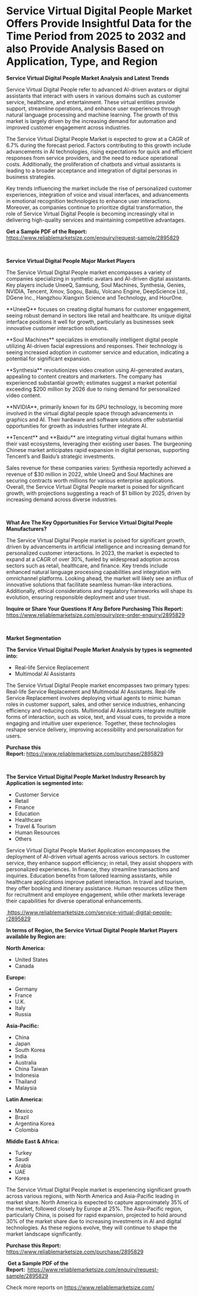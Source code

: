<p><h1>Service Virtual Digital People Market Offers Provide Insightful Data for the Time Period from 2025 to 2032 and also Provide Analysis Based on Application, Type, and Region</h1></p><p><strong>Service Virtual Digital People Market Analysis and Latest Trends</strong></p>
<p><p>Service Virtual Digital People refer to advanced AI-driven avatars or digital assistants that interact with users in various domains such as customer service, healthcare, and entertainment. These virtual entities provide support, streamline operations, and enhance user experiences through natural language processing and machine learning. The growth of this market is largely driven by the increasing demand for automation and improved customer engagement across industries.</p><p>The Service Virtual Digital People Market is expected to grow at a CAGR of 6.7% during the forecast period. Factors contributing to this growth include advancements in AI technologies, rising expectations for quick and efficient responses from service providers, and the need to reduce operational costs. Additionally, the proliferation of chatbots and virtual assistants is leading to a broader acceptance and integration of digital personas in business strategies.</p><p>Key trends influencing the market include the rise of personalized customer experiences, integration of voice and visual interfaces, and advancements in emotional recognition technologies to enhance user interactions. Moreover, as companies continue to prioritize digital transformation, the role of Service Virtual Digital People is becoming increasingly vital in delivering high-quality services and maintaining competitive advantages.</p></p>
<p><strong>Get a Sample PDF of the Report:&nbsp;</strong> <a href="https://www.reliablemarketsize.com/enquiry/request-sample/2895829?utm_campaign=2936&utm_medium=2&utm_source=Github&utm_content=ia&utm_term=15032025&utm_id=service-virtual-digital-people">https://www.reliablemarketsize.com/enquiry/request-sample/2895829</a></p>
<p>&nbsp;</p>
<p><strong>Service Virtual Digital People Major Market Players</strong></p>
<p><p>The Service Virtual Digital People market encompasses a variety of companies specializing in synthetic avatars and AI-driven digital assistants. Key players include UneeQ, Samsung, Soul Machines, Synthesia, Genies, NVIDIA, Tencent, Xmov, Sogou, Baidu, Volcano Engine, DeepScience Ltd., DGene Inc., Hangzhou Xiangxin Science and Technology, and HourOne.</p><p>**UneeQ** focuses on creating digital humans for customer engagement, seeing robust demand in sectors like retail and healthcare. Its unique digital interface positions it well for growth, particularly as businesses seek innovative customer interaction solutions.</p><p>**Soul Machines** specializes in emotionally intelligent digital people utilizing AI-driven facial expressions and responses. Their technology is seeing increased adoption in customer service and education, indicating a potential for significant expansion.</p><p>**Synthesia** revolutionizes video creation using AI-generated avatars, appealing to content creators and marketers. The company has experienced substantial growth; estimates suggest a market potential exceeding $200 million by 2026 due to rising demand for personalized video content.</p><p>**NVIDIA**, primarily known for its GPU technology, is becoming more involved in the virtual digital people space through advancements in graphics and AI. Their hardware and software solutions offer substantial opportunities for growth as industries further integrate AI.</p><p>**Tencent** and **Baidu** are integrating virtual digital humans within their vast ecosystems, leveraging their existing user bases. The burgeoning Chinese market anticipates rapid expansion in digital personas, supporting Tencent’s and Baidu’s strategic investments.</p><p>Sales revenue for these companies varies: Synthesia reportedly achieved a revenue of $30 million in 2022, while UneeQ and Soul Machines are securing contracts worth millions for various enterprise applications. Overall, the Service Virtual Digital People market is poised for significant growth, with projections suggesting a reach of $1 billion by 2025, driven by increasing demand across diverse industries.</p></p>
<p>&nbsp;</p>
<p><strong>What Are The Key Opportunities For Service Virtual Digital People Manufacturers?</strong></p>
<p><p>The Service Virtual Digital People market is poised for significant growth, driven by advancements in artificial intelligence and increasing demand for personalized customer interactions. In 2023, the market is expected to expand at a CAGR of over 30%, fueled by widespread adoption across sectors such as retail, healthcare, and finance. Key trends include enhanced natural language processing capabilities and integration with omnichannel platforms. Looking ahead, the market will likely see an influx of innovative solutions that facilitate seamless human-like interactions. Additionally, ethical considerations and regulatory frameworks will shape its evolution, ensuring responsible deployment and user trust.</p></p>
<p><strong>Inquire or Share Your Questions If Any Before Purchasing This Report:</strong> <a href="https://www.reliablemarketsize.com/enquiry/pre-order-enquiry/2895829?utm_campaign=2936&utm_medium=2&utm_source=Github&utm_content=ia&utm_term=15032025&utm_id=service-virtual-digital-people">https://www.reliablemarketsize.com/enquiry/pre-order-enquiry/2895829</a></p>
<p>&nbsp;</p>
<p><strong>Market Segmentation</strong></p>
<p><strong>The Service Virtual Digital People Market Analysis by types is segmented into:</strong></p>
<p><ul><li>Real-life Service Replacement</li><li>Multimodal AI Assistants</li></ul></p>
<p><p>The Service Virtual Digital People market encompasses two primary types: Real-life Service Replacement and Multimodal AI Assistants. Real-life Service Replacement involves deploying virtual agents to mimic human roles in customer support, sales, and other service industries, enhancing efficiency and reducing costs. Multimodal AI Assistants integrate multiple forms of interaction, such as voice, text, and visual cues, to provide a more engaging and intuitive user experience. Together, these technologies reshape service delivery, improving accessibility and personalization for users.</p></p>
<p><strong>Purchase this Report:&nbsp;</strong><a href="https://www.reliablemarketsize.com/purchase/2895829?utm_campaign=2936&utm_medium=2&utm_source=Github&utm_content=ia&utm_term=15032025&utm_id=service-virtual-digital-people">https://www.reliablemarketsize.com/purchase/2895829</a></p>
<p>&nbsp;</p>
<p><strong>The Service Virtual Digital People Market Industry Research by Application is segmented into:</strong></p>
<p><ul><li>Customer Service</li><li>Retail</li><li>Finance</li><li>Education</li><li>Healthcare</li><li>Travel & Tourism</li><li>Human Resources</li><li>Others</li></ul></p>
<p><p>Service Virtual Digital People Market Application encompasses the deployment of AI-driven virtual agents across various sectors. In customer service, they enhance support efficiency; in retail, they assist shoppers with personalized experiences. In finance, they streamline transactions and inquiries. Education benefits from tailored learning assistants, while healthcare applications improve patient interaction. In travel and tourism, they offer booking and itinerary assistance. Human resources utilize them for recruitment and employee engagement, while other markets leverage their capabilities for diverse operational enhancements.</p></p>
<p><a href="https://www.reliablemarketsize.com/service-virtual-digital-people-r2895829?utm_campaign=2936&utm_medium=2&utm_source=Github&utm_content=ia&utm_term=15032025&utm_id=service-virtual-digital-people">&nbsp;https://www.reliablemarketsize.com/service-virtual-digital-people-r2895829</a></p>
<p><strong>In terms of Region, the Service Virtual Digital People Market Players available by Region are:</strong></p>
<p>
    <p> <strong> North America: </strong>
        <ul>
            <li>United States</li>
            <li>Canada</li>
        </ul>
        </p> 
    <p> <strong> Europe: </strong>
        <ul>
            <li>Germany</li>
            <li>France</li>
            <li>U.K.</li>
            <li>Italy</li>
            <li>Russia</li>
        </ul>
        </p> 
    <p> <strong> Asia-Pacific: </strong>
        <ul>
            <li>China</li>
            <li>Japan</li>
            <li>South Korea</li>
            <li>India</li>
            <li>Australia</li>
            <li>China Taiwan</li>
            <li>Indonesia</li>
            <li>Thailand</li>
            <li>Malaysia</li>
        </ul>
        </p> 
    <p> <strong> Latin America: </strong>
        <ul>
            <li>Mexico</li>
            <li>Brazil</li>
            <li>Argentina Korea</li>
            <li>Colombia</li>
        </ul>
        </p> 
    <p> <strong> Middle East & Africa: </strong>
        <ul>
            <li>Turkey</li>
            <li>Saudi</li>
            <li>Arabia</li>
            <li>UAE</li>
            <li>Korea</li>
        </ul>
    </p>
    </p>
<p><p>The Service Virtual Digital People market is experiencing significant growth across various regions, with North America and Asia-Pacific leading in market share. North America is expected to capture approximately 35% of the market, followed closely by Europe at 25%. The Asia-Pacific region, particularly China, is poised for rapid expansion, projected to hold around 30% of the market share due to increasing investments in AI and digital technologies. As these regions evolve, they will continue to shape the market landscape significantly.</p></p>
<p><strong>Purchase this Report: </strong><a href="https://www.reliablemarketsize.com/purchase/2895829?utm_campaign=2936&utm_medium=2&utm_source=Github&utm_content=ia&utm_term=15032025&utm_id=service-virtual-digital-people">https://www.reliablemarketsize.com/purchase/2895829</a></p>
<p>&nbsp;<strong>Get a Sample PDF of the Report:&nbsp;&nbsp;</strong><a href="https://www.reliablemarketsize.com/enquiry/request-sample/2895829?utm_campaign=2936&utm_medium=2&utm_source=Github&utm_content=ia&utm_term=15032025&utm_id=service-virtual-digital-people">https://www.reliablemarketsize.com/enquiry/request-sample/2895829</a></p>
<p><strong></strong></p>
<p>Check more reports on <a href="https://www.reliablemarketsize.com/?utm_campaign=2936&utm_medium=2&utm_source=Github&utm_content=ia&utm_term=15032025&utm_id=service-virtual-digital-people">https://www.reliablemarketsize.com/</a></p>